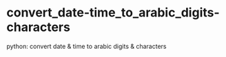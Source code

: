 # convert_date-time_to_arabic_digits-characters
python: convert date &amp; time to  arabic digits &amp; characters
